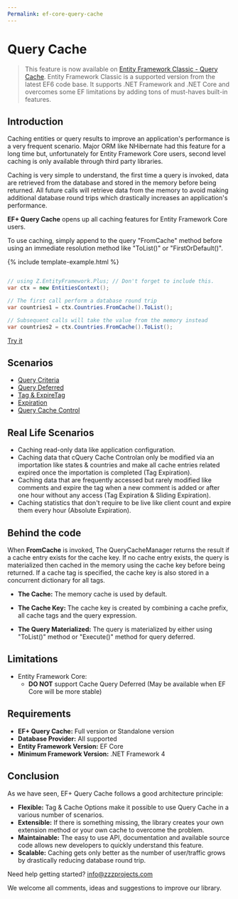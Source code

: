 ```yaml
---
Permalink: ef-core-query-cache
---
```


# Query Cache

> This feature is now available on [Entity Framework Classic - Query Cache](http://entityframework-classic.net/query-cache). Entity Framework Classic is a supported version from the latest EF6 code base. It supports .NET Framework and .NET Core and overcomes some EF limitations by adding tons of must-haves built-in features.

## Introduction

Caching entities or query results to improve an application's performance is a very frequent scenario. Major ORM like NHibernate had this feature for a long time but, unfortunately for Entity Framework Core users, second level caching is only available through third party libraries.

Caching is very simple to understand, the first time a query is invoked, data are retrieved from the database and stored in the memory before being returned. All future calls will retrieve data from the memory to avoid making additional database round trips which drastically increases an application's performance.

**EF+ Query Cache** opens up all caching features for Entity Framework Core users.

To use caching, simply append to the query "FromCache" method before using an immediate resolution method like "ToList()" or "FirstOrDefault()".

{% include template-example.html %} 
```csharp

// using Z.EntityFramework.Plus; // Don't forget to include this.
var ctx = new EntitiesContext();

// The first call perform a database round trip
var countries1 = ctx.Countries.FromCache().ToList();

// Subsequent calls will take the value from the memory instead
var countries2 = ctx.Countries.FromCache().ToList();

```
[Try it](https://dotnetfiddle.net/EZZkhP)

## Scenarios

 - [Query Criteria](scenarios/ef-core-query-cache-using-query-criteria.md)
 - [Query Deferred](scenarios/ef-core-query-cache-query-deferred.md)
 - [Tag & ExpireTag](scenarios/ef-core-query-cache-tag.md)
 - [Expiration](scenarios/ef-core-query-cache-expiration.md)
 - [Query Cache Control](scenarios/ef-core-query-cache-control.md)
 
## Real Life Scenarios

 - Caching read-only data like application configuration.
 - Caching data that cQuery Cache Controlan only be modified via an importation like states & countries and make all cache entries related expired once the importation is completed (Tag Expiration).
 - Caching data that are frequently accessed but rarely modified like comments and expire the tag when a new comment is added or after one hour without any access (Tag Expiration & Sliding Expiration).
 - Caching statistics that don't require to be live like client count and expire them every hour (Absolute Expiration).

## Behind the code

When **FromCache** is invoked, The QueryCacheManager returns the result if a cache entry exists for the cache key. If no cache entry exists, the query is materialized then cached in the memory using the cache key before being returned. If a cache tag is specified, the cache key is also stored in a concurrent dictionary for all tags.

 - **The Cache:** The memory cache is used by default.

 - **The Cache Key:** The cache key is created by combining a cache prefix, all cache tags and the query expression.

 - **The Query Materialized:** The query is materialized by either using "ToList()" method or "Execute()" method for query deferred.

## Limitations

 - Entity Framework Core:
   - **DO NOT** support Cache Query Deferred (May be available when EF Core will be more stable)

## Requirements

 - **EF+ Query Cache:** Full version or Standalone version
 - **Database Provider:** All supported
 - **Entity Framework Version:** EF Core
 - **Minimum Framework Version:** .NET Framework 4

## Conclusion

As we have seen, EF+ Query Cache follows a good architecture principle:

 - **Flexible:** Tag & Cache Options make it possible to use Query Cache in a various number of scenarios.
 - **Extensible:** If there is something missing, the library creates your own extension method or your own cache to overcome the problem.
 - **Maintainable:** The easy to use API, documentation and available source code allows new developers to quickly understand this feature.
 - **Scalable:** Caching gets only better as the number of user/traffic grows by drastically reducing database round trip.

Need help getting started? [info@zzzprojects.com](mailto:info@zzzprojects.com)

We welcome all comments, ideas and suggestions to improve our library.
